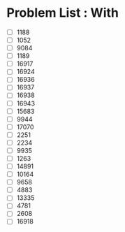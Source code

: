# Problem List : With

- [ ] 1188
- [ ] 1052
- [ ] 9084
- [ ] 1189
- [ ] 16917
- [ ] 16924
- [ ] 16936
- [ ] 16937
- [ ] 16938
- [ ] 16943
- [ ] 15683
- [ ] 9944
- [ ] 17070
- [ ] 2251
- [ ] 2234
- [ ] 9935
- [ ] 1263
- [ ] 14891
- [ ] 10164
- [ ] 9658
- [ ] 4883
- [ ] 13335
- [ ] 4781
- [ ] 2608
- [ ] 16918
